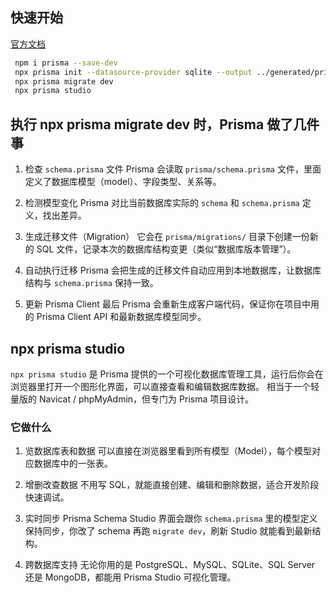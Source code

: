 ## 快速开始
[官方文档](https://www.prisma.io/docs/getting-started/quickstart-sqlite)

```bash
 npm i prisma --save-dev
 npx prisma init --datasource-provider sqlite --output ../generated/prisma
 npx prisma migrate dev
 npx prisma studio
```

## 执行 npx prisma migrate dev 时，Prisma 做了几件事

1. 检查 `schema.prisma` 文件
Prisma 会读取 `prisma/schema.prisma` 文件，里面定义了数据库模型（model）、字段类型、关系等。

2. 检测模型变化
Prisma 对比当前数据库实际的 `schema` 和 `schema.prisma` 定义，找出差异。

3. 生成迁移文件（Migration）
它会在 `prisma/migrations/` 目录下创建一份新的 SQL 文件，记录本次的数据库结构变更（类似“数据库版本管理”）。

4. 自动执行迁移
Prisma 会把生成的迁移文件自动应用到本地数据库，让数据库结构与 `schema.prisma` 保持一致。

5. 更新 Prisma Client
最后 Prisma 会重新生成客户端代码，保证你在项目中用的 Prisma Client API 和最新数据库模型同步。


## npx prisma studio
`npx prisma studio` 是 Prisma 提供的一个可视化数据库管理工具，运行后你会在浏览器里打开一个图形化界面，可以直接查看和编辑数据库数据。
相当于一个轻量版的 Navicat / phpMyAdmin，但专门为 Prisma 项目设计。

### 它做什么

1. 览数据库表和数据
可以直接在浏览器里看到所有模型（Model），每个模型对应数据库中的一张表。

2. 增删改查数据
不用写 SQL，就能直接创建、编辑和删除数据，适合开发阶段快速调试。

3. 实时同步 Prisma Schema
Studio 界面会跟你 `schema.prisma` 里的模型定义保持同步，你改了 schema 再跑 `migrate dev`，刷新 Studio 就能看到最新结构。

4. 跨数据库支持
无论你用的是 PostgreSQL、MySQL、SQLite、SQL Server 还是 MongoDB，都能用 Prisma Studio 可视化管理。



